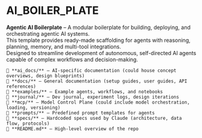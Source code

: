 # AI_BOILER_PLATE

**Agentic AI Boilerplate** – A modular boilerplate for building, deploying, and orchestrating agentic AI systems.  
This template provides ready-made scaffolding for agents with reasoning, planning, memory, and multi-tool integrations.  
Designed to streamline development of autonomous, self-directed AI agents capable of complex workflows and decision-making.

```
📁 **ai_docs/** – AI-specific documentation (could house concept overviews, design blueprints)  
📁 **docs/** – General documentation (setup guides, user guides, API references)  
📁 **examples/** – Example agents, workflows, and notebooks  
📁 **journal/** – Dev journal, experiment logs, design iterations  
📁 **mcp/** – Model Control Plane (could include model orchestration, loading, versioning)  
📁 **prompts/** – Predefined prompt templates for agents  
📁 **specs/** – Hardcoded specs used by Claude (architecture, data flow, protocols)  
📄 **README.md** – High-level overview of the repo  
```
